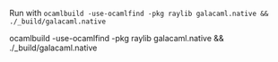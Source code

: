 Run with ```ocamlbuild -use-ocamlfind -pkg raylib galacaml.native && ./_build/galacaml.native```

ocamlbuild -use-ocamlfind -pkg raylib galacaml.native && ./_build/galacaml.native